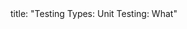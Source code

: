 <frontmatter>
title: "Testing Types: Unit Testing: What"
</frontmatter>

<include src="index-body.md" boilerplate />
